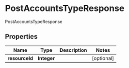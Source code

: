

# PostAccountsTypeResponse

PostAccountsTypeResponse

## Properties

| Name | Type | Description | Notes |
|------------ | ------------- | ------------- | -------------|
|**resourceId** | **Integer** |  |  [optional] |




